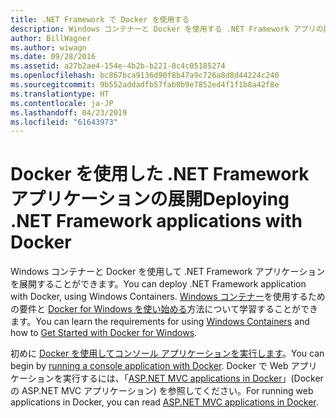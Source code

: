 ```yaml
---
title: .NET Framework で Docker を使用する
description: Windows コンテナーと Docker を使用する .NET Framework アプリの展開について説明します。
author: BillWagner
ms.author: wiwagn
ms.date: 09/28/2016
ms.assetid: a27b2ae4-154e-4b2b-b221-0c4c05185274
ms.openlocfilehash: bc867bca9136d90f8b47a9c726a8d8d44224c240
ms.sourcegitcommit: 9b552addadfb57fab0b9e7852ed4f1f1b8a42f8e
ms.translationtype: HT
ms.contentlocale: ja-JP
ms.lasthandoff: 04/23/2019
ms.locfileid: "61643973"
---
```

# <a name="deploying-net-framework-applications-with-docker"></a><span data-ttu-id="d36cb-103">Docker を使用した .NET Framework アプリケーションの展開</span><span class="sxs-lookup"><span data-stu-id="d36cb-103">Deploying .NET Framework applications with Docker</span></span>

<span data-ttu-id="d36cb-104">Windows コンテナーと Docker を使用して .NET Framework アプリケーションを展開することができます。</span><span class="sxs-lookup"><span data-stu-id="d36cb-104">You can deploy .NET Framework application with Docker, using Windows Containers.</span></span> <span data-ttu-id="d36cb-105">[Windows コンテナー](/virtualization/windowscontainers/about/)を使用するための要件と [Docker for Windows を使い始める](https://docs.docker.com/docker-for-windows/)方法について学習することができます。</span><span class="sxs-lookup"><span data-stu-id="d36cb-105">You can learn the requirements for using [Windows Containers](/virtualization/windowscontainers/about/) and how to [Get Started with Docker for Windows](https://docs.docker.com/docker-for-windows/).</span></span> 

<span data-ttu-id="d36cb-106">初めに [Docker を使用してコンソール アプリケーションを実行します](console.md)。</span><span class="sxs-lookup"><span data-stu-id="d36cb-106">You can begin by [running a console application with Docker](console.md).</span></span>
<span data-ttu-id="d36cb-107">Docker で Web アプリケーションを実行するには、「[ASP.NET MVC applications in Docker](/aspnet/mvc/overview/deployment/docker-aspnetmvc)」(Docker の ASP.NET MVC アプリケーション) を参照してください。</span><span class="sxs-lookup"><span data-stu-id="d36cb-107">For running web applications in Docker, you can read [ASP.NET MVC applications in Docker](/aspnet/mvc/overview/deployment/docker-aspnetmvc).</span></span>
